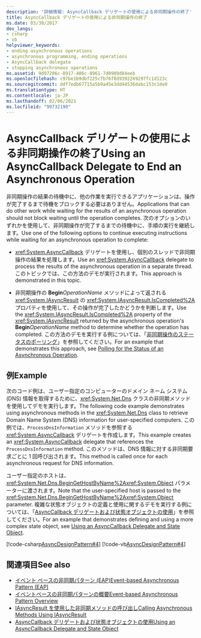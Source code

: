 ```yaml
---
description: '詳細情報: AsyncCallback デリゲートの使用による非同期操作の終了'
title: AsyncCallback デリゲートの使用による非同期操作の終了
ms.date: 03/30/2017
dev_langs:
- csharp
- vb
helpviewer_keywords:
- ending asynchronous operations
- asynchronous programming, ending operations
- AsyncCallback delegate
- stopping asynchronous operations
ms.assetid: 9d97206c-8917-406c-8961-7d0909d84eeb
ms.openlocfilehash: c97be1b9dbf225cfb76f8d9392269297fc1d123c
ms.sourcegitcommit: ddf7edb67715a5b9a45e3dd44536dabc153c1de0
ms.translationtype: HT
ms.contentlocale: ja-JP
ms.lasthandoff: 02/06/2021
ms.locfileid: "99732190"
---
```

# <a name="using-an-asynccallback-delegate-to-end-an-asynchronous-operation"></a><span data-ttu-id="6db1f-103">AsyncCallback デリゲートの使用による非同期操作の終了</span><span class="sxs-lookup"><span data-stu-id="6db1f-103">Using an AsyncCallback Delegate to End an Asynchronous Operation</span></span>

<span data-ttu-id="6db1f-104">非同期操作の結果の待機中に、他の作業を実行できるアプリケーションは、操作が完了するまで待機をブロックする必要はありません。</span><span class="sxs-lookup"><span data-stu-id="6db1f-104">Applications that can do other work while waiting for the results of an asynchronous operation should not block waiting until the operation completes.</span></span> <span data-ttu-id="6db1f-105">次のオプションのいずれかを使用して、非同期操作が完了するまでの待機中に、手順の実行を継続します。</span><span class="sxs-lookup"><span data-stu-id="6db1f-105">Use one of the following options to continue executing instructions while waiting for an asynchronous operation to complete:</span></span>  
  
- <span data-ttu-id="6db1f-106"><xref:System.AsyncCallback> デリゲートを使用し、個別のスレッドで非同期操作の結果を処理します。</span><span class="sxs-lookup"><span data-stu-id="6db1f-106">Use an <xref:System.AsyncCallback> delegate to process the results of the asynchronous operation in a separate thread.</span></span> <span data-ttu-id="6db1f-107">このトピックでは、この方法のデモが実行されます。</span><span class="sxs-lookup"><span data-stu-id="6db1f-107">This approach is demonstrated in this topic.</span></span>  
  
- <span data-ttu-id="6db1f-108">非同期操作の **Begin**_OperationName_ メソッドによって返される <xref:System.IAsyncResult> の <xref:System.IAsyncResult.IsCompleted%2A> プロパティを使用して、その操作が完了したかどうかを判断します。</span><span class="sxs-lookup"><span data-stu-id="6db1f-108">Use the <xref:System.IAsyncResult.IsCompleted%2A> property of the <xref:System.IAsyncResult> returned by the asynchronous operation's **Begin**_OperationName_ method to determine whether the operation has completed.</span></span> <span data-ttu-id="6db1f-109">この方法のデモを実行する例については、「[非同期操作のステータスのポーリング](polling-for-the-status-of-an-asynchronous-operation.md)」を参照してください。</span><span class="sxs-lookup"><span data-stu-id="6db1f-109">For an example that demonstrates this approach, see [Polling for the Status of an Asynchronous Operation](polling-for-the-status-of-an-asynchronous-operation.md).</span></span>  
  
## <a name="example"></a><span data-ttu-id="6db1f-110">例</span><span class="sxs-lookup"><span data-stu-id="6db1f-110">Example</span></span>  

 <span data-ttu-id="6db1f-111">次のコード例は、ユーザー指定のコンピューターのドメイン ネーム システム (DNS) 情報を取得するために、<xref:System.Net.Dns> クラスの非同期メソッドを使用してデモを実行します。</span><span class="sxs-lookup"><span data-stu-id="6db1f-111">The following code example demonstrates using asynchronous methods in the <xref:System.Net.Dns> class to retrieve Domain Name System (DNS) information for user-specified computers.</span></span> <span data-ttu-id="6db1f-112">この例では、`ProcessDnsInformation` メソッドを参照する <xref:System.AsyncCallback> デリゲートを作成します。</span><span class="sxs-lookup"><span data-stu-id="6db1f-112">This example creates an <xref:System.AsyncCallback> delegate that references the `ProcessDnsInformation` method.</span></span> <span data-ttu-id="6db1f-113">このメソッドは、DNS 情報に対する非同期要求ごとに 1 回呼び出されます。</span><span class="sxs-lookup"><span data-stu-id="6db1f-113">This method is called once for each asynchronous request for DNS information.</span></span>  
  
 <span data-ttu-id="6db1f-114">ユーザー指定のホストは、<xref:System.Net.Dns.BeginGetHostByName%2A><xref:System.Object> パラメーターに渡されます。</span><span class="sxs-lookup"><span data-stu-id="6db1f-114">Note that the user-specified host is passed to the <xref:System.Net.Dns.BeginGetHostByName%2A><xref:System.Object> parameter.</span></span> <span data-ttu-id="6db1f-115">複雑な状態オブジェクトの定義と使用に関するデモを実行する例については、「[AsyncCallback デリゲートおよび状態オブジェクトの使用](using-an-asynccallback-delegate-and-state-object.md)」を参照してください。</span><span class="sxs-lookup"><span data-stu-id="6db1f-115">For an example that demonstrates defining and using a more complex state object, see [Using an AsyncCallback Delegate and State Object](using-an-asynccallback-delegate-and-state-object.md).</span></span>  
  
 [!code-csharp[AsyncDesignPattern#4](../../../samples/snippets/csharp/VS_Snippets_CLR/AsyncDesignPattern/CS/AsyncDelegateNoStateObject.cs#4)]
 [!code-vb[AsyncDesignPattern#4](../../../samples/snippets/visualbasic/VS_Snippets_CLR/AsyncDesignPattern/VB/AsyncDelegateNoState.vb#4)]  
  
## <a name="see-also"></a><span data-ttu-id="6db1f-116">関連項目</span><span class="sxs-lookup"><span data-stu-id="6db1f-116">See also</span></span>

- [<span data-ttu-id="6db1f-117">イベント ベースの非同期パターン (EAP)</span><span class="sxs-lookup"><span data-stu-id="6db1f-117">Event-based Asynchronous Pattern (EAP)</span></span>](event-based-asynchronous-pattern-eap.md)
- [<span data-ttu-id="6db1f-118">イベントベースの非同期パターンの概要</span><span class="sxs-lookup"><span data-stu-id="6db1f-118">Event-based Asynchronous Pattern Overview</span></span>](event-based-asynchronous-pattern-overview.md)
- [<span data-ttu-id="6db1f-119">IAsyncResult を使用した非同期メソッドの呼び出し</span><span class="sxs-lookup"><span data-stu-id="6db1f-119">Calling Asynchronous Methods Using IAsyncResult</span></span>](calling-asynchronous-methods-using-iasyncresult.md)
- [<span data-ttu-id="6db1f-120">AsyncCallback デリゲートおよび状態オブジェクトの使用</span><span class="sxs-lookup"><span data-stu-id="6db1f-120">Using an AsyncCallback Delegate and State Object</span></span>](using-an-asynccallback-delegate-and-state-object.md)
